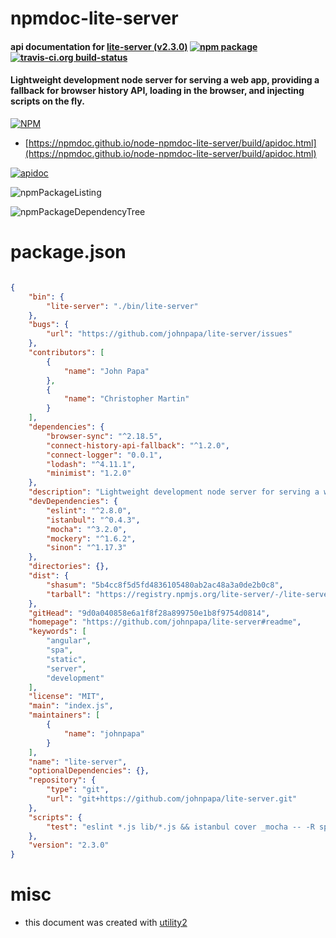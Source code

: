 # npmdoc-lite-server

#### api documentation for  [lite-server (v2.3.0)](https://github.com/johnpapa/lite-server#readme)  [![npm package](https://img.shields.io/npm/v/npmdoc-lite-server.svg?style=flat-square)](https://www.npmjs.org/package/npmdoc-lite-server) [![travis-ci.org build-status](https://api.travis-ci.org/npmdoc/node-npmdoc-lite-server.svg)](https://travis-ci.org/npmdoc/node-npmdoc-lite-server)

#### Lightweight development node server for serving a web app, providing a fallback for browser history API, loading in the browser, and injecting scripts on the fly.

[![NPM](https://nodei.co/npm/lite-server.png?downloads=true&downloadRank=true&stars=true)](https://www.npmjs.com/package/lite-server)

- [https://npmdoc.github.io/node-npmdoc-lite-server/build/apidoc.html](https://npmdoc.github.io/node-npmdoc-lite-server/build/apidoc.html)

[![apidoc](https://npmdoc.github.io/node-npmdoc-lite-server/build/screenCapture.buildCi.browser.%252Ftmp%252Fbuild%252Fapidoc.html.png)](https://npmdoc.github.io/node-npmdoc-lite-server/build/apidoc.html)

![npmPackageListing](https://npmdoc.github.io/node-npmdoc-lite-server/build/screenCapture.npmPackageListing.svg)

![npmPackageDependencyTree](https://npmdoc.github.io/node-npmdoc-lite-server/build/screenCapture.npmPackageDependencyTree.svg)



# package.json

```json

{
    "bin": {
        "lite-server": "./bin/lite-server"
    },
    "bugs": {
        "url": "https://github.com/johnpapa/lite-server/issues"
    },
    "contributors": [
        {
            "name": "John Papa"
        },
        {
            "name": "Christopher Martin"
        }
    ],
    "dependencies": {
        "browser-sync": "^2.18.5",
        "connect-history-api-fallback": "^1.2.0",
        "connect-logger": "0.0.1",
        "lodash": "^4.11.1",
        "minimist": "1.2.0"
    },
    "description": "Lightweight development node server for serving a web app, providing a fallback for browser history API, loading in the browser, and injecting scripts on the fly.",
    "devDependencies": {
        "eslint": "^2.8.0",
        "istanbul": "^0.4.3",
        "mocha": "^3.2.0",
        "mockery": "^1.6.2",
        "sinon": "^1.17.3"
    },
    "directories": {},
    "dist": {
        "shasum": "5b4cc8f5d5fd4836105480ab2ac48a3a0de2b0c8",
        "tarball": "https://registry.npmjs.org/lite-server/-/lite-server-2.3.0.tgz"
    },
    "gitHead": "9d0a040858e6a1f8f28a899750e1b8f9754d0814",
    "homepage": "https://github.com/johnpapa/lite-server#readme",
    "keywords": [
        "angular",
        "spa",
        "static",
        "server",
        "development"
    ],
    "license": "MIT",
    "main": "index.js",
    "maintainers": [
        {
            "name": "johnpapa"
        }
    ],
    "name": "lite-server",
    "optionalDependencies": {},
    "repository": {
        "type": "git",
        "url": "git+https://github.com/johnpapa/lite-server.git"
    },
    "scripts": {
        "test": "eslint *.js lib/*.js && istanbul cover _mocha -- -R spec"
    },
    "version": "2.3.0"
}
```



# misc
- this document was created with [utility2](https://github.com/kaizhu256/node-utility2)
